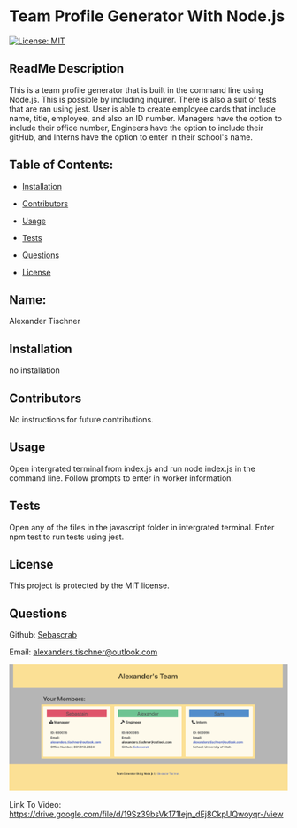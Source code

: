 # Team Profile Generator With Node.js
  [![License: MIT](https://img.shields.io/badge/License-MIT-yellow.svg)](https://opensource.org/licenses/MIT)
  ## ReadMe Description 

  This is a team profile generator that is built in the command line using Node.js. This is possible by including inquirer. There is also a suit of tests that are ran using jest. User is able to create employee cards that include name, title, employee, and also an ID number. Managers have the option to include their office number, Engineers have the option to include their gitHub, and Interns have the option to enter in their school's name.  
  ## Table of Contents: 

  * [Installation](#installation) 

  * [Contributors](#contributors) 

  * [Usage](#usage) 

  * [Tests](#tests) 

  * [Questions](#questions) 

  * [License](#license) 

  ## Name: 

  Alexander Tischner
  
  ## Installation 

  no installation
  
  ## Contributors 

  No instructions for future contributions.
  
  ## Usage 

  Open intergrated terminal from index.js and run node index.js in the command line. Follow prompts to enter in worker information.  
  
  ## Tests 

  Open any of the files in the javascript folder in intergrated terminal. Enter npm test to run tests using jest. 
  
  ## License 
 
  This project is protected by the MIT license.
  
  ## Questions 

  Github: [Sebascrab](https://github.com/Sebascrab) 

  Email: alexanders.tischner@outlook.com 


![Image of Team Profile Generator Project](assets/images/Team%20Profile%20Generator%20With%20Node.js.png)

Link To Video: https://drive.google.com/file/d/19Sz39bsVk171Iejn_dEj8CkpUQwoyqr-/view
  

